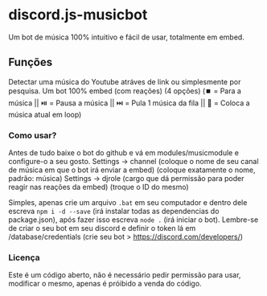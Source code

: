# discord.js-musicbot
Um bot de música 100% intuitivo e fácil de usar, totalmente em embed.

## Funções
Detectar uma música do Youtube atráves de link ou simplesmente por pesquisa.
Um bot 100% embed (com reações) (4 opções) 
(⏹️ = Para a música || ⏯️ = Pausa a música || ⏭️ = Pula 1 música da fila || 🔄 = Coloca a música atual em loop)

### Como usar?
Antes de tudo baixe o bot do github e vá em modules/musicmodule e configure-o a seu gosto.
Settings -> channel (coloque o nome de seu canal de música em que o bot irá enviar a embed) (coloque exatamente o nome, padrão: música)
Settings -> djrole (cargo que dá permissão para poder reagir nas reações da embed) (troque o ID do mesmo)

Simples, apenas crie um arquivo `.bat` em seu computador e dentro dele escreva `npm i -d --save` (irá instalar todas as dependencias do package.json), após fazer isso escreva `node .` (irá iniciar o bot). Lembre-se de criar o seu bot em seu discord e definir o token lá em /database/credentials (crie seu bot > https://discord.com/developers/)

### Licença
Este é um código aberto, não é necessário pedir permissão para usar, modificar o mesmo, apenas é próibido a venda do código.
